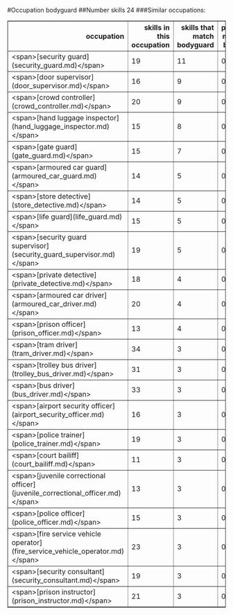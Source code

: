 #Occupation bodyguard
##Number skills 24
###Similar occupations:
<table border="1" class="dataframe">
  <thead>
    <tr style="text-align: right;">
      <th>occupation</th>
      <th>skills in this occupation</th>
      <th>skills that match bodyguard</th>
      <th>percentage match with bodyguard</th>
      <th>skills not in bodyguard</th>
    </tr>
  </thead>
  <tbody>
    <tr>
      <td>&lt;span&gt;[security guard](security_guard.md)&lt;/span&gt;</td>
      <td>19</td>
      <td>11</td>
      <td>0.458333</td>
      <td>8</td>
    </tr>
    <tr>
      <td>&lt;span&gt;[door supervisor](door_supervisor.md)&lt;/span&gt;</td>
      <td>16</td>
      <td>9</td>
      <td>0.375000</td>
      <td>7</td>
    </tr>
    <tr>
      <td>&lt;span&gt;[crowd controller](crowd_controller.md)&lt;/span&gt;</td>
      <td>20</td>
      <td>9</td>
      <td>0.375000</td>
      <td>11</td>
    </tr>
    <tr>
      <td>&lt;span&gt;[hand luggage inspector](hand_luggage_inspector.md)&lt;/span&gt;</td>
      <td>15</td>
      <td>8</td>
      <td>0.333333</td>
      <td>7</td>
    </tr>
    <tr>
      <td>&lt;span&gt;[gate guard](gate_guard.md)&lt;/span&gt;</td>
      <td>15</td>
      <td>7</td>
      <td>0.291667</td>
      <td>8</td>
    </tr>
    <tr>
      <td>&lt;span&gt;[armoured car guard](armoured_car_guard.md)&lt;/span&gt;</td>
      <td>14</td>
      <td>5</td>
      <td>0.208333</td>
      <td>9</td>
    </tr>
    <tr>
      <td>&lt;span&gt;[store detective](store_detective.md)&lt;/span&gt;</td>
      <td>14</td>
      <td>5</td>
      <td>0.208333</td>
      <td>9</td>
    </tr>
    <tr>
      <td>&lt;span&gt;[life guard](life_guard.md)&lt;/span&gt;</td>
      <td>15</td>
      <td>5</td>
      <td>0.208333</td>
      <td>10</td>
    </tr>
    <tr>
      <td>&lt;span&gt;[security guard supervisor](security_guard_supervisor.md)&lt;/span&gt;</td>
      <td>19</td>
      <td>5</td>
      <td>0.208333</td>
      <td>14</td>
    </tr>
    <tr>
      <td>&lt;span&gt;[private detective](private_detective.md)&lt;/span&gt;</td>
      <td>18</td>
      <td>4</td>
      <td>0.166667</td>
      <td>14</td>
    </tr>
    <tr>
      <td>&lt;span&gt;[armoured car driver](armoured_car_driver.md)&lt;/span&gt;</td>
      <td>20</td>
      <td>4</td>
      <td>0.166667</td>
      <td>16</td>
    </tr>
    <tr>
      <td>&lt;span&gt;[prison officer](prison_officer.md)&lt;/span&gt;</td>
      <td>13</td>
      <td>4</td>
      <td>0.166667</td>
      <td>9</td>
    </tr>
    <tr>
      <td>&lt;span&gt;[tram driver](tram_driver.md)&lt;/span&gt;</td>
      <td>34</td>
      <td>3</td>
      <td>0.125000</td>
      <td>31</td>
    </tr>
    <tr>
      <td>&lt;span&gt;[trolley bus driver](trolley_bus_driver.md)&lt;/span&gt;</td>
      <td>31</td>
      <td>3</td>
      <td>0.125000</td>
      <td>28</td>
    </tr>
    <tr>
      <td>&lt;span&gt;[bus driver](bus_driver.md)&lt;/span&gt;</td>
      <td>33</td>
      <td>3</td>
      <td>0.125000</td>
      <td>30</td>
    </tr>
    <tr>
      <td>&lt;span&gt;[airport security officer](airport_security_officer.md)&lt;/span&gt;</td>
      <td>16</td>
      <td>3</td>
      <td>0.125000</td>
      <td>13</td>
    </tr>
    <tr>
      <td>&lt;span&gt;[police trainer](police_trainer.md)&lt;/span&gt;</td>
      <td>19</td>
      <td>3</td>
      <td>0.125000</td>
      <td>16</td>
    </tr>
    <tr>
      <td>&lt;span&gt;[court bailiff](court_bailiff.md)&lt;/span&gt;</td>
      <td>11</td>
      <td>3</td>
      <td>0.125000</td>
      <td>8</td>
    </tr>
    <tr>
      <td>&lt;span&gt;[juvenile correctional officer](juvenile_correctional_officer.md)&lt;/span&gt;</td>
      <td>13</td>
      <td>3</td>
      <td>0.125000</td>
      <td>10</td>
    </tr>
    <tr>
      <td>&lt;span&gt;[police officer](police_officer.md)&lt;/span&gt;</td>
      <td>15</td>
      <td>3</td>
      <td>0.125000</td>
      <td>12</td>
    </tr>
    <tr>
      <td>&lt;span&gt;[fire service vehicle operator](fire_service_vehicle_operator.md)&lt;/span&gt;</td>
      <td>23</td>
      <td>3</td>
      <td>0.125000</td>
      <td>20</td>
    </tr>
    <tr>
      <td>&lt;span&gt;[security consultant](security_consultant.md)&lt;/span&gt;</td>
      <td>19</td>
      <td>3</td>
      <td>0.125000</td>
      <td>16</td>
    </tr>
    <tr>
      <td>&lt;span&gt;[prison instructor](prison_instructor.md)&lt;/span&gt;</td>
      <td>21</td>
      <td>3</td>
      <td>0.125000</td>
      <td>18</td>
    </tr>
  </tbody>
</table>
